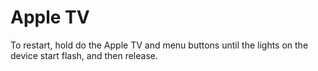 # Apple TV

To restart, hold do the Apple TV and menu buttons until the lights on the device start flash, and then release.
